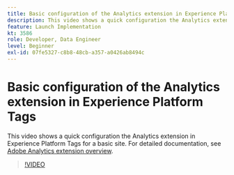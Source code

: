 ```yaml
---
title: Basic configuration of the Analytics extension in Experience Platform Tags
description: This video shows a quick configuration the Analytics extension in Experience Platform Tags for a basic site.
feature: Launch Implementation
kt: 3586
role: Developer, Data Engineer
level: Beginner
exl-id: 07fe5327-c8b8-48cb-a357-a0426ab8494c
---
```

# Basic configuration of the Analytics extension in Experience Platform Tags

This video shows a quick configuration the Analytics extension in Experience Platform Tags for a basic site. For detailed documentation, see [Adobe Analytics extension overview](https://experienceleague.adobe.com/docs/experience-platform/tags/extensions/client/analytics/overview.html).

>[!VIDEO](https://video.tv.adobe.com/v/28751/?quality=12&learn=on)
